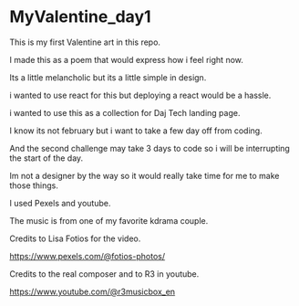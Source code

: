 # MyValentine_day1

This is my first Valentine art in this repo.

I made this as a poem that would express how i feel right now.

Its a little melancholic but its a little simple in design.

i wanted to use react for this but deploying a react would be a hassle.

i wanted to use this as a collection for Daj Tech landing page.


I know its not february but i want to take a few day off from coding.

And the second challenge may take 3 days to code so i will be interrupting the start of the day.

Im not a designer by the way so it would really take time for me to make those things.

I used Pexels and youtube.


The music is from one of my favorite kdrama couple.


Credits to Lisa Fotios for the video.

https://www.pexels.com/@fotios-photos/

Credits to the real composer and to R3 in youtube.

https://www.youtube.com/@r3musicbox_en
